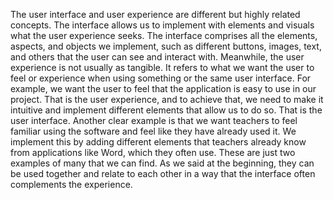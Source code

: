 The user interface and user experience are different but highly related concepts. The interface allows us to implement with elements and visuals what the user experience seeks. The interface comprises all the elements, aspects, and objects we implement, such as different buttons, images, text, and others that the user can see and interact with. Meanwhile, the user experience is not usually as tangible. It refers to what we want the user to feel or experience when using something or the same user interface. For example, we want the user to feel that the application is easy to use in our project. That is the user experience, and to achieve that, we need to make it intuitive and implement different elements that allow us to do so. That is the user interface. Another clear example is that we want teachers to feel familiar using the software and feel like they have already used it. We implement this by adding different elements that teachers already know from applications like Word, which they often use. These are just two examples of many that we can find. As we said at the beginning, they can be used together and relate to each other in a way that the interface often complements the experience.
